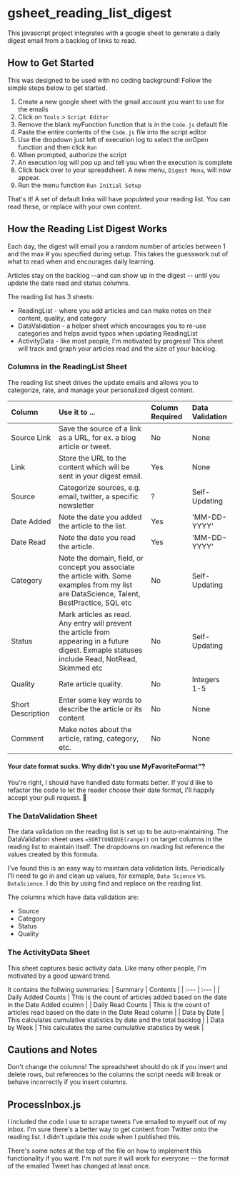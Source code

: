 # gsheet_reading_list_digest
This javascript project integrates with a google sheet to generate a daily digest email from a backlog of links to read. 

## How to Get Started

This was designed to be used with no coding background! Follow the simple steps below to get started. 

1. Create a new google sheet with the gmail account you want to use for the emails 
2. Click on `Tools` > `Script Editor` 
3. Remove the blank myFunction function that is in the `Code.js` default file
4. Paste the entire contents of the `Code.js` file into the script editor
5. Use the dropdown just left of execution log to select the onOpen function and then click `Run`
6. When prompted, authorize the script
7. An execution log will pop up and tell you when the execution is complete
8. Click back over to your spreadsheet. A new menu, `Digest Menu`, will now appear.
9. Run the menu function `Run Initial Setup`

That's it! A set of default links will have populated your reading list. You can read these, or replace with your own content.

## How the Reading List Digest Works

Each day, the digest will email you a random number of articles between 1 and the max # you specified during setup. This takes the guesswork out of what to read when and encourages daily learning.

Articles stay on the backlog --and can show up in the digest -- until you update the date read and status columns.

The reading list has 3 sheets:
- ReadingList - where you add articles and can make notes on their content, quality, and category
- DataValidation - a helper sheet which encourages you to re-use categories and helps avoid typos when updating ReadingList
- ActivityData - like most people, I'm motivated by progress! This sheet will track and graph your articles read and the size of your backlog.

### Columns in the ReadingList Sheet 

The reading list sheet drives the update emails and allows you to categorize, rate, and manage your personalized digest content. 

| Column      | Use it to ...      | Column Required | Data Validation | 
| :---        | :---         | :---            | :--- |
| Source Link | Save the source of a link as a URL, for ex. a blog article or tweet.  | No | None |
| Link  | Store the URL to the content which will be sent in your digest email. | Yes | None | 
| Source | Categorize sources, e.g. email, twitter, a specific newsletter | ? | Self-Updating |
| Date Added | Note the date you added the article to the list. | Yes | 'MM-DD-YYYY' |  
| Date Read | Note the date you read the article. | Yes | 'MM-DD-YYYY' | 
| Category | Note the domain, field, or concept you associate the article with. Some examples from my list are DataScience, Talent, BestPractice, SQL etc | No | Self-Updating |
| Status | Mark articles as read. Any entry will prevent the article from appearing in a future digest. Exmaple statuses include Read, NotRead, Skimmed etc | No | Self-Updating |
| Quality | Rate article quality. | No | Integers 1-5 |
| Short Description | Enter some key words to describe the article or its content | No | None | 
| Comment | Make notes about the article, rating, category, etc. | No | None | 

#### Your date format sucks. Why didn't you use MyFavoriteFormat™? 
You're right, I should have handled date formats better. If you'd like to refactor the code to let the reader choose their date format, I'll happily accept your pull request. 🥳

### The DataValidation Sheet 
The data validation on the reading list is set up to be auto-maintaining. The DataValidation sheet uses `=SORT(UNIQUE(range))` on target columns in the reading list to maintain itself. The dropdowns on reading list reference the values created by this formula. 

I've found this is an easy way to maintain data validation lists. Periodically I'll need to go in and clean up values, for exmaple, `Data Science` vs. `DataScience`. I do this by using find and replace on the reading list.

The columns which have data validation are:
- Source
- Category
- Status 
- Quality

### The ActivityData Sheet
This sheet captures basic activity data. Like many other people, I'm motivated by a good upward trend.

It contains the follwing summaries:
| Summary | Contents | 
| :---        | :---  |
| Daily Added Counts | This is the count of articles added based on the date in the Date Added coulmn | 
| Daily Read Counts | This is the count of articles read based on the date in the Date Read column | 
| Data by Date | This calculates cumulative statistics by date and the total backlog |
| Data by Week | This calculates the same cumulative statistics by week |

## Cautions and Notes

Don't change the columns! The spreadsheet should do ok if you insert and delete rows, but references to the columns the script needs will break or behave incorrectly if you insert columns.

## ProcessInbox.js

I included the code I use to scrape tweets I've emailed to myself out of my inbox. I'm sure there's a better way to get content from Twitter onto the reading list. I didn't update this code when I published this. 

There's some notes at the top of the file on how to implement this functionality if you want. I'm not sure it will work for everyone -- the format of the emailed Tweet has changed at least once.

